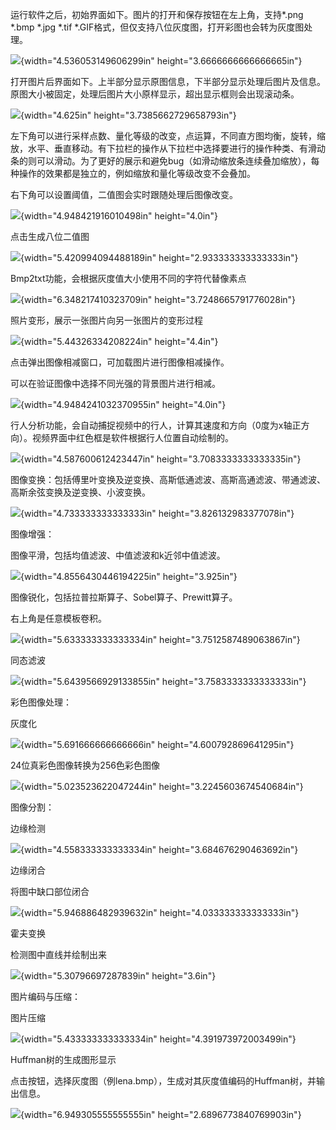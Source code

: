 运行软件之后，初始界面如下。图片的打开和保存按钮在左上角，支持\*.png \*.bmp \*.jpg \*.tif \*.GIF格式，但仅支持八位灰度图，打开彩图也会转为灰度图处理。

![](Pic/image001.png){width="4.536053149606299in" height="3.6666666666666665in"}

打开图片后界面如下。上半部分显示原图信息，下半部分显示处理后图片及信息。原图大小被固定，处理后图片大小原样显示，超出显示框则会出现滚动条。

![](Pic/image003.png){width="4.625in" height="3.7385662729658793in"}

左下角可以进行采样点数、量化等级的改变，点运算，不同直方图均衡，旋转，缩放，水平、垂直移动。有下拉栏的操作从下拉栏中选择要进行的操作种类、有滑动条的则可以滑动。为了更好的展示和避免bug（如滑动缩放条连续叠加缩放），每种操作的效果都是独立的，例如缩放和量化等级改变不会叠加。

右下角可以设置阈值，二值图会实时跟随处理后图像改变。

![](Pic/image005.png){width="4.948421916010498in" height="4.0in"}

点击生成八位二值图

![](Pic/image007.png){width="5.420994094488189in" height="2.933333333333333in"}

Bmp2txt功能，会根据灰度值大小使用不同的字符代替像素点

![](Pic/image009.png){width="6.348217410323709in" height="3.7248665791776028in"}

照片变形，展示一张图片向另一张图片的变形过程

![](Pic/image011.png){width="5.44326334208224in" height="4.4in"}

点击弹出图像相减窗口，可加载图片进行图像相减操作。

可以在验证图像中选择不同光强的背景图片进行相减。

![](Pic/image013.png){width="4.9484241032370955in" height="4.0in"}

行人分析功能，会自动捕捉视频中的行人，计算其速度和方向（0度为x轴正方向）。视频界面中红色框是软件根据行人位置自动绘制的。

![](Pic/image015.png){width="4.587600612423447in" height="3.7083333333333335in"}

图像变换：包括傅里叶变换及逆变换、高斯低通滤波、高斯高通滤波、带通滤波、高斯余弦变换及逆变换、小波变换。

![](Pic/image017.png){width="4.733333333333333in" height="3.826132983377078in"}

图像增强：

图像平滑，包括均值滤波、中值滤波和k近邻中值滤波。

![](Pic/image019.png){width="4.8556430446194225in" height="3.925in"}

图像锐化，包括拉普拉斯算子、Sobel算子、Prewitt算子。

右上角是任意模板卷积。

![](Pic/image021.png){width="5.633333333333334in" height="3.7512587489063867in"}

同态滤波

![](Pic/image023.png){width="5.6439566929133855in" height="3.7583333333333333in"}

彩色图像处理：

灰度化

![](Pic/image025.png){width="5.691666666666666in" height="4.600792869641295in"}

24位真彩色图像转换为256色彩色图像

![](Pic/image027.png){width="5.023523622047244in" height="3.2245603674540684in"}

图像分割：

边缘检测

![](Pic/image029.png){width="4.558333333333334in" height="3.684676290463692in"}

边缘闭合

将图中缺口部位闭合

![](Pic/image031.png){width="5.946886482939632in" height="4.033333333333333in"}

霍夫变换

检测图中直线并绘制出来

![](Pic/image033.png){width="5.30796697287839in" height="3.6in"}

图片编码与压缩：

图片压缩

![](Pic/image035.png){width="5.433333333333334in" height="4.391973972003499in"}

Huffman树的生成图形显示

点击按钮，选择灰度图（例lena.bmp），生成对其灰度值编码的Huffman树，并输出信息。

![](Pic/image037.png){width="6.949305555555555in" height="2.6896773840769903in"}
